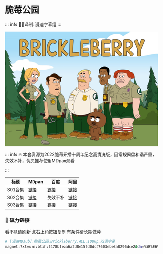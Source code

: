 # 脆莓公园

::: info
✍🏻译制: 漫迪字幕组
:::

![81JzJXEFBzL._RI_.jpg](81JzJXEFBzL._RI_.jpg)

::: info
🔥 本套资源为2022脆莓开播十周年纪念高清洗版，因常规网盘和谐严重，失效不补，优先推荐使用MDpan观看

:::

| 标题 | MDpan | 百度 | 阿里 |
| --- | --- | --- | --- |
| S01合集 |[链接](https://mdpan.tk/zh-CN/%E8%84%86%E8%8E%93%E5%85%AC%E5%9B%AD/S1/) |[链接](https://pan.baidu.com/s/1HVaj68Ar4vubncx-b-m9tg?pwd=nvdv?pwd=nvdv) |[链接](https://www.aliyundrive.com/s/ReM2dhxbkCP) |
| S02合集 |[链接](https://mdpan.tk/zh-CN/%E8%84%86%E8%8E%93%E5%85%AC%E5%9B%AD/S2/) | 失效不补 |[链接](https://www.aliyundrive.com/s/JCTB4nXgQuz) |
| S03合集 |[链接](https://mdpan.tk/zh-CN/%E8%84%86%E8%8E%93%E5%85%AC%E5%9B%AD/S3/) |[链接](https://pan.baidu.com/s/1RFiPr7VnySs1q5MMMN0FdQ?pwd=3utu?pwd=3utu) |[链接](https://www.aliyundrive.com/s/Rjck6oTMGJS) |

### 🧲 磁力链接

看不见请刷新 点右上角按钮复制 有条件请长期做种

```bash
# [漫迪MDsub].脆莓公园.Brickleberry.ALL.1080p.双语字幕
magnet:?xt=urn:btih:f478bfeaa6a2d8e15fd0dc47603ebe3a8296dce2&dn=%5B%E6%BC%AB%E8%BF%AAMDsub%5D.%E8%84%86%E8%8E%93%E5%85%AC%E5%9B%AD.Brickleberry.ALL.1080p.%E5%8F%8C%E8%AF%AD%E5%AD%97%E5%B9%95&tr=http%3A%2F%2Falltorrents.net%3A80%2Fbt%2Fannounce.php&tr=http%3A%2F%2Fbluebird-hd.org%2Fannounce.php&tr=http%3A%2F%2Fwww.thetradersden.org%2Fforums%2Ftracker%2Fannounce.php&tr=http%3A%2F%2Ftracker.trancetraffic.com%3A80%2Fannounce.php&tr=http%3A%2F%2Firrenhaus.dyndns.dk%3A80%2Fannounce.php&tr=http%3A%2F%2F1337.abcvg.info%3A80%2Fannounce&tr=http%3A%2F%2Fbt.beatrice-raws.org%3A80%2Fannounce&tr=http%3A%2F%2Fwww.tribalmixes.com%3A80%2Fannounce.php&tr=http%3A%2F%2Fwww.wareztorrent.com%3A80%2Fannounce
```